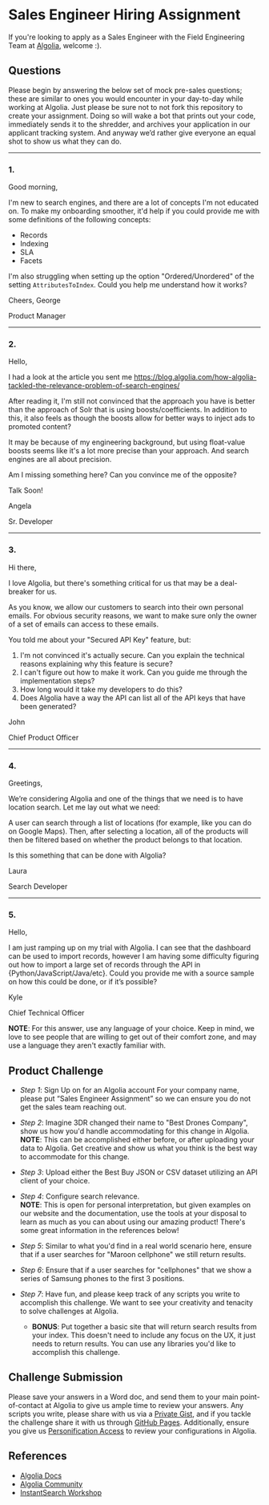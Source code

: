 # Sales Engineer Hiring Assignment
If you're looking to apply as a Sales Engineer with the Field Engineering Team at [Algolia](https://www.algolia.com), welcome :).

## Questions
Please begin by answering the below set of mock pre-sales questions; these are similar to ones you would encounter in your day-to-day while working at Algolia. Just please be sure not to not fork this repository to create your assignment. Doing so will wake a bot that prints out your code, immediately sends it to the shredder, and archives your application in our applicant tracking system. And anyway we’d rather give everyone an equal shot to show us what they can do.

--------------

### 1.
Good morning,

I'm new to search engines, and there are a lot of concepts I'm not educated on. To make my onboarding smoother, it'd help if you could provide me with some definitions of the following concepts:
* Records
* Indexing
* SLA
* Facets

I'm also struggling when setting up the option "Ordered/Unordered" of the setting `AttributesToIndex`. Could you help me understand how it works?

Cheers,
George

Product Manager

--------------

### 2.
Hello,

I had a look at the article you sent me https://blog.algolia.com/how-algolia-tackled-the-relevance-problem-of-search-engines/ 

After reading it, I'm still not convinced that the approach you have is better than the approach of Solr that is using boosts/coefficients. In addition to this, it also feels as though the boosts allow for better ways to inject ads to promoted content?

It may be because of my engineering background, but using float-value boosts seems like it's a lot more precise than your approach. And search engines are all about precision.

Am I missing something here? Can you convince me of the opposite?

Talk Soon!

Angela

Sr. Developer

--------------
### 3.
Hi there,

I love Algolia, but there's something critical for us that may be a deal-breaker for us.

As you know, we allow our customers to search into their own personal emails. For obvious security reasons, we want to make sure only the owner of a set of emails can access to these emails.

You told me about your "Secured API Key" feature, but:

1. I'm not convinced it's actually secure. Can you explain the technical reasons explaining why this feature is secure?
2. I can't figure out how to make it work. Can you guide me through the implementation steps?
3. How long would it take my developers to do this?
4. Does Algolia have a way the API can list all of the API keys that have been generated?

John

Chief Product Officer

--------------
### 4.
Greetings,

We’re considering Algolia and one of the things that we need is to have location search. Let me lay out what we need:

A user can search through a list of locations (for example, like you can do on Google Maps). Then, after selecting a location, all of the products will then be filtered based on whether the product belongs to that location.

Is this something that can be done with Algolia?

Laura

Search Developer

--------------

### 5.
Hello,

I am just ramping up on my trial with Algolia. I can see that the dashboard can be used to import records, however I am having some difficulty figuring out how to import a large set of records through the API in {Python/JavaScript/Java/etc}. Could you provide me with a source sample on how this could be done, or if it’s possible?

Kyle

Chief Technical Officer

 **NOTE**: For this answer, use any language of your choice. Keep in mind, we love to see people that are willing to get out of their comfort zone, and may use a language they aren't exactly familiar with. 

## Product Challenge
* *Step 1*: Sign Up on for an Algolia account
For your company name, please put “Sales Engineer Assignment” so we can ensure you do not get the sales team reaching out.
* *Step 2*: Imagine 3DR changed their name to "Best Drones Company", show us how you'd handle accommodating for this change in Algolia.  
  **NOTE**: This can be accomplished either before, or after uploading your data to Algolia. Get creative and show us what you think is the best way to accommodate for this change.
* *Step 3*: Upload either the Best Buy JSON or CSV dataset utilizing an API client of your choice.
* *Step 4*: Configure search relevance.  
  **NOTE**: This is open for personal interpretation, but given examples on our website and the documentation, use the tools at your disposal to learn as much as you can about using our amazing product! There's some great information in the references below!
* *Step 5*: Similar to what you'd find in a real world scenario here, ensure that if a user searches for "Maroon cellphone" we still return results.
* *Step 6*: Ensure that if a user searches for "cellphones" that we show a series of Samsung phones to the first 3 positions.
* *Step 7*: Have fun, and please keep track of any scripts you write to accomplish this challenge. We want to see your creativity and tenacity to solve challenges at Algolia.

   * **BONUS**: Put together a basic site that will return search results from your index. This doesn't need to include any focus on the UX, it just needs to return results. You can use any libraries you'd like to accomplish this challenge.

## Challenge Submission
Please save your answers in a Word doc, and send them to your main point-of-contact at Algolia to give us ample time to review your answers. Any scripts you write, please share with us via a [Private Gist](https://gist.github.com/), and if you tackle the challenge share it with us through [GitHub Pages](https://pages.github.com/). Additionally, ensure you give us [Personification Access](https://www.algolia.com/users/edit#?tab=access-control) to review your configurations in Algolia.

## References
* [Algolia Docs](https://www.algolia.com/doc/)
* [Algolia Community](https://community.algolia.com)
* [InstantSearch Workshop](https://github.com/algolia/instantsearch-workshop)
